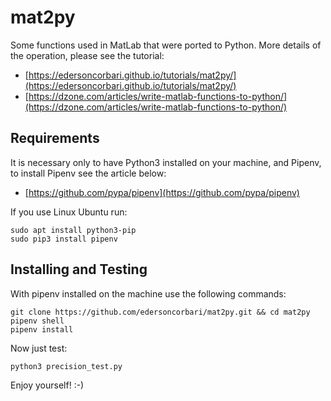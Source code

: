 # mat2py

Some functions used in MatLab that were ported to Python. More details of the operation, please see the tutorial:

* [https://edersoncorbari.github.io/tutorials/mat2py/](https://edersoncorbari.github.io/tutorials/mat2py/)
* [https://dzone.com/articles/write-matlab-functions-to-python/](https://dzone.com/articles/write-matlab-functions-to-python/)

## Requirements

It is necessary only to have Python3 installed on your machine, and Pipenv, to install Pipenv see the article below:

* [https://github.com/pypa/pipenv](https://github.com/pypa/pipenv)

If you use Linux Ubuntu run:

```shell
sudo apt install python3-pip
sudo pip3 install pipenv
```

## Installing and Testing

With pipenv installed on the machine use the following commands:

```shell
git clone https://github.com/edersoncorbari/mat2py.git && cd mat2py
pipenv shell
pipenv install
```

Now just test:

```shell
python3 precision_test.py
```

Enjoy yourself! :-)
